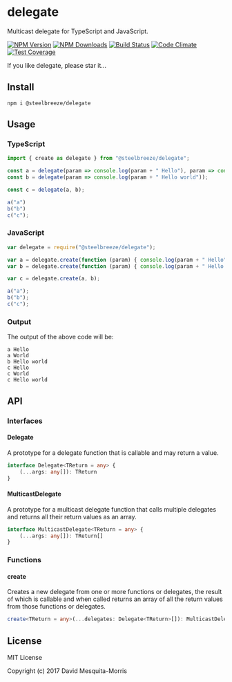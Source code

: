 # delegate
Multicast delegate for TypeScript and JavaScript.

  [![NPM Version][npm-image]][npm-url]
  [![NPM Downloads][downloads-image]][npm-url]
  [![Build Status](https://travis-ci.org/steelbreeze/delegate.svg?branch=master)](https://travis-ci.org/steelbreeze/delegate)
  [![Code Climate](https://codeclimate.com/github/steelbreeze/delegate/badges/gpa.svg)](https://codeclimate.com/github/steelbreeze/delegate)
  [![Test Coverage](https://codeclimate.com/github/steelbreeze/delegate/badges/coverage.svg)](https://codeclimate.com/github/steelbreeze/delegate/coverage)

If you like delegate, please star it...

## Install
```shell
npm i @steelbreeze/delegate
```

## Usage
### TypeScript
```typescript
import { create as delegate } from "@steelbreeze/delegate";

const a = delegate(param => console.log(param + " Hello"), param => console.log(param + " World "));
const b = delegate(param => console.log(param + " Hello world"));

const c = delegate(a, b);

a("a")
b("b")
c("c");
```

### JavaScript
```javascript
var delegate = require("@steelbreeze/delegate");

var a = delegate.create(function (param) { console.log(param + " Hello"); }, function (param) { console.log(param + " World "); });
var b = delegate.create(function (param) { console.log(param + " Hello world"); });

var c = delegate.create(a, b);

a("a");
b("b");
c("c");
```
### Output
The output of the above code will be:
```shell
a Hello
a World
b Hello world
c Hello
c World
c Hello world
```
## API
### Interfaces
#### Delegate
A prototype for a delegate function that is callable and may return a value.

```typescript
interface Delegate<TReturn = any> {
	(...args: any[]): TReturn
}
```
#### MulticastDelegate
A prototype for a multicast delegate function that calls multiple delegates and returns all their return values as an array.

```typescript
interface MulticastDelegate<TReturn = any> {
	(...args: any[]): TReturn[]
}
```
### Functions
#### create
Creates a new delegate from one or more functions or delegates, the result of which is callable and when called returns an array of all the return values from those functions or delegates.

```typescript
create<TReturn = any>(...delegates: Delegate<TReturn>[]): MulticastDelegate<TReturn>
```

## License
MIT License

Copyright (c) 2017 David Mesquita-Morris

[npm-image]: https://img.shields.io/npm/v/@steelbreeze/delegate.svg
[npm-url]:       https://www.npmjs.com/package/@steelbreeze/delegate
[downloads-image]: https://img.shields.io/npm/dm/@steelbreeze/delegate.svg
